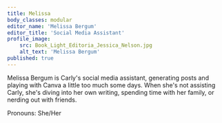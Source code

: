 ```yaml
---
title: Melissa
body_classes: modular
editor_name: 'Melissa Bergum'
editor_title: 'Social Media Assistant'
profile_image:
    src: Book_Light_Editoria_Jessica_Nelson.jpg
    alt_text: 'Melissa Bergum'
published: true
---
```


<span class="first-character">M</span>elissa Bergum is Carly's social media assistant, generating posts and playing with Canva a little too much some days. When she's not assisting Carly, she's diving into her own writing, spending time with her family, or nerding out with friends.

Pronouns: She/Her